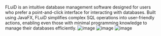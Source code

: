 FLuiD is an intuitive database management software designed for users who prefer a point-and-click interface for interacting with databases. Built using JavaFX, FLuiD simplifies complex SQL operations into user-friendly actions, enabling even those with minimal programming knowledge to manage their databases efficiently.
![image](https://github.com/user-attachments/assets/7134b227-f202-45cc-95f3-9684fd1bce64)
![image](https://github.com/user-attachments/assets/82ce0bc6-c733-4422-adff-dba8be0d970d)
![image](https://github.com/user-attachments/assets/8b95a806-e15d-4955-ab5f-8ef769c263b8)
